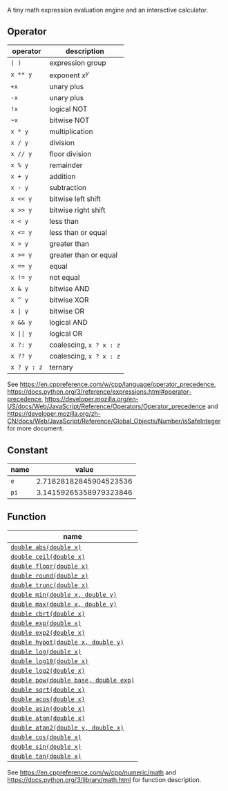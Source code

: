 A tiny math expression evaluation engine and an interactive calculator.

## Operator

| operator | description |
| - | - |
| `( )` | expression group |
| `x ** y` | exponent $x^y$ |
| `+x` | unary plus |
| `-x` | unary plus |
| `!x` | logical NOT |
| `~x` | bitwise NOT |
| `x * y` | multiplication |
| `x / y` | division |
| `x // y` | floor division |
| `x % y` | remainder |
| `x + y` | addition |
| `x - y` | subtraction |
| `x << y` | bitwise left shift |
| `x >> y` | bitwise right shift |
| `x < y` | less than |
| `x <= y` | less than or equal |
| `x > y` | greater than |
| `x >= y` | greater than or equal |
| `x == y` | equal |
| `x != y` | not equal |
| `x & y` | bitwise AND |
| `x ^ y` | bitwise XOR |
| `x \| y` | bitwise OR |
| `x && y` | logical AND |
| `x \|\| y` | logical OR |
| `x ?: y` | coalescing, `x ? x : z` |
| `x ?? y` | coalescing, `x ? x : z` |
| `x ? y : z` | ternary |

See https://en.cppreference.com/w/cpp/language/operator_precedence, https://docs.python.org/3/reference/expressions.html#operator-precedence, https://developer.mozilla.org/en-US/docs/Web/JavaScript/Reference/Operators/Operator_precedence and https://developer.mozilla.org/zh-CN/docs/Web/JavaScript/Reference/Global_Objects/Number/isSafeInteger for more document.

## Constant

| name | value |
| - | - |
| `e` | 2.71828182845904523536 |
| `pi` | 3.14159265358979323846 |

## Function

| name |
| - |
| [`double abs(double x)`](https://en.cppreference.com/w/cpp/numeric/math/abs) |
| [`double ceil(double x)`](https://en.cppreference.com/w/cpp/numeric/math/ceil) |
| [`double floor(double x)`](https://en.cppreference.com/w/cpp/numeric/math/floor) |
| [`double round(double x)`](https://en.cppreference.com/w/cpp/numeric/math/round) |
| [`double trunc(double x)`](https://en.cppreference.com/w/cpp/numeric/math/trunc) |
| [`double min(double x, double y)`](https://en.cppreference.com/w/cpp/numeric/math/fmin) |
| [`double max(double x, double y)`](https://en.cppreference.com/w/cpp/numeric/math/fmax) |
| [`double cbrt(double x)`](https://en.cppreference.com/w/cpp/numeric/math/cbrt) |
| [`double exp(double x)`](https://en.cppreference.com/w/cpp/numeric/math/exp) |
| [`double exp2(double x)`](https://en.cppreference.com/w/cpp/numeric/math/exp2) |
| [`double hypot(double x, double y)`](https://en.cppreference.com/w/cpp/numeric/math/hypot) |
| [`double log(double x)`](https://en.cppreference.com/w/cpp/numeric/math/log) |
| [`double log10(double x)`](https://en.cppreference.com/w/cpp/numeric/math/log10) |
| [`double log2(double x)`](https://en.cppreference.com/w/cpp/numeric/math/log2) |
| [`double pow(double base, double exp)`](https://en.cppreference.com/w/cpp/numeric/math/pow) |
| [`double sqrt(double x)`](https://en.cppreference.com/w/cpp/numeric/math/sqrt) |
| [`double acos(double x)`](https://en.cppreference.com/w/cpp/numeric/math/acos) |
| [`double asin(double x)`](https://en.cppreference.com/w/cpp/numeric/math/asin) |
| [`double atan(double x)`](https://en.cppreference.com/w/cpp/numeric/math/atan) |
| [`double atan2(double y, double x)`](https://en.cppreference.com/w/cpp/numeric/math/atan2) |
| [`double cos(double x)`](https://en.cppreference.com/w/cpp/numeric/math/cos) |
| [`double sin(double x)`](https://en.cppreference.com/w/cpp/numeric/math/sin) |
| [`double tan(double x)`](https://en.cppreference.com/w/cpp/numeric/math/tan) |

See https://en.cppreference.com/w/cpp/numeric/math and https://docs.python.org/3/library/math.html for function description.
